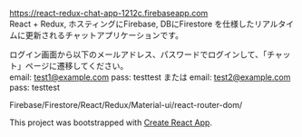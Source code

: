 https://react-redux-chat-app-1212c.firebaseapp.com  
React + Redux, ホスティングにFirebase, DBにFirestore を仕様したリアルタイムに更新されるチャットアプリケーションです。

ログイン画面から以下のメールアドレス、パスワードでログインして、「チャット」ページに遷移してください。  
email: test1@example.com 
pass: testtest
または
email: test2@example.com 
pass: testtest

Firebase/Firestore/React/Redux/Material-ui/react-router-dom/


This project was bootstrapped with [Create React App](https://github.com/facebook/create-react-app).
